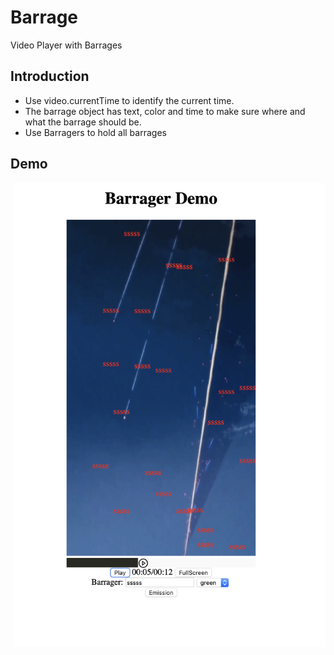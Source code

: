 # Barrage
Video Player with Barrages
## Introduction
* Use video.currentTime to identify the current time.   
* The barrage object has text, color and time to make sure where and what the barrage should be.
* Use Barragers to hold all barrages

## Demo
<div align=right><img width = "500px" src = "barrager.png"></div>

